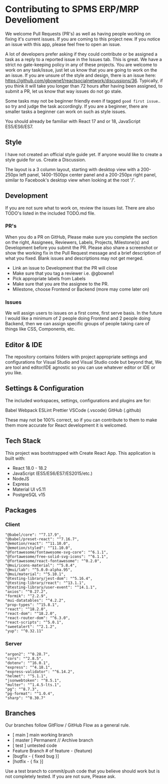 # Contributing to SPMS ERP/MRP Develioment

We welcome Pull Requests (PR's) as well as having people working on fixing it's current issues. If you are coming to this project new.
If you notice an issue with this app, please feel free to open an issue.

A lot of developers prefer asking if they could contribute or be assigned a task as a reply to a reported issue in the Issues tab.  This is great.  We have a strict no gate-keeping policy in any of these projects.  You are welcome to work on any task/issue, just let us know that you are going to work on the an issue.
If you are unsure of the style and design, there is an issue here: <https://github.com/gbowne1/reactsocialnetwork/discussions/36>. Typically, if you think it will take you longer than 72 hours after having been assigned, to submit a PR, let us know that way issues do not go stale.

Some tasks may not be beginner friendly even if tagged `good first issue`.. so try and judge the task accordingly. If you are a beginner, there are smaller tasks a beginner can work on such as style issues.

You should already be familiar with React 17 and or 18, JavaScript ES5/ES6/ES7.

## Style

I have not created an official style guide yet. If anyone would like to create a style guide for us. Create a Discussion.

The layout is a 3 column layout, starting with desktop view with a 200-250px left panel, 1400-1500px center panel and a 200-250px right panel, similar to Facebook's desktop view when looking at the root '/'.

## Development

If you are not sure what to work on, review the issues list.  There are also TODO's listed in the included TODO.md file.

### PR's

  When you do a PR on GitHub, Please make sure you complete the section on the right, Assignees, Reviewers, Labels, Projects, Milestone(s) and Development before you submit the PR.  Please also share a screenshot or show the working fix in the Pull Request message and a brief description of what you fixed.  Blank issues and descriptions may not get merged.

- Link an issue to Development that the PR will close
- Make sure that you tag a reviewer i.e. @gbowne1
- Pick appropriate labels from Labels
- Make sure that you are the assignee to the PR.
- Milestone, choose Frontend or Backend (more may come later on)

### Issues

  We will assign users to issues on a first come, first serve basis. In the future I would like a minimum of 2 people doing Frontend and 2 people doing Backend, then we can assign specific groups of people taking care of things like CSS, Components, etc.

## Editor & IDE

The repository contains folders with project appropriate settings and configurations for Visual Studio and Visual Studio code but beyond that, We are tool and editor/IDE agnostic so you can use whatever editor or IDE or you like.

## Settings & Configuration

The included workspaces, settings, configurations and plugins are for:

Babel
Webpack
ESLint
Prettier
VSCode (.vscode)
GitHub (.github)

These may not be 100% correct, so if you can contribute to them to make them more accurate for React development it is welcomed.

## Tech Stack

 This project was bootstrapped with Create React App.
 This application is built with:

- React 18.0 - 18.2
- JavaScript (ES5/ES6/ES7/ES2015/etc.)
- NodeJS
- Express
- Material UI v5.11
- PostgreSQL v15

## Packages

### Client

    "@babel/core": "^7.17.9",
    "@babel/preset-react": "^7.16.7",
    "@emotion/react": "^11.10.0",
    "@emotion/styled": "^11.10.0",
    "@fortawesome/fontawesome-svg-core": "^6.1.1",
    "@fortawesome/free-solid-svg-icons": "^6.1.1",
    "@fortawesome/react-fontawesome": "^0.2.0",
    "@mui/icons-material": "^5.8.4",
    "@mui/lab": "^5.0.0-alpha.95",
    "@mui/material": "^5.10.1",
    "@testing-library/jest-dom": "^5.16.4",
    "@testing-library/react": "^13.1.1",
    "@testing-library/user-event": "^14.1.1",
    "axios": "^0.27.2",
    "formik": "^2.2.9",
    "mui-datatables": "^4.2.2",
    "prop-types": "^15.8.1",
    "react": "^18.2.0",
    "react-dom": "^18.2.0",
    "react-router-dom": "^6.3.0",
    "react-scripts": "^5.0.1",
    "sweetalert": "^2.1.2",
    "yup": "^0.32.11"

### Server

    "argon2": "^0.28.7",
    "cors": "^2.8.5",
    "dotenv": "^16.0.1",
    "express": "^4.18.1",
    "express-validator": "^6.14.2",
    "helmet": "^5.1.1",
    "jsonwebtoken": "^8.5.1",
    "multer": "^1.4.5-lts.1",
    "pg": "^8.7.3",
    "pg-format": "^1.0.4",
    "sharp": "^0.30.7"

## Branches

Our branches follow GitFlow / GitHub Flow as a general rule.

- [ main ] main working branch
- [ master ] Permanent // Archive branch
- [ test ] untested code
- Feature Branch # of feature - {feature}
- [bugfix - { fixed bug }]
- [hotfix - { fix }]

Use a test branch to commit/push code that you believe should work but is not completely tested.
If you are not sure, Please ask.
